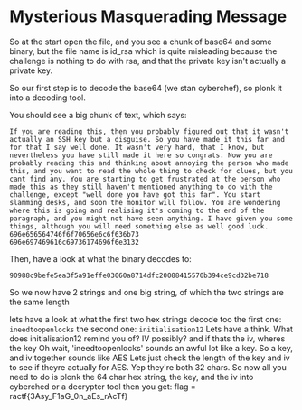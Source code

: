 # Mysterious Masquerading Message

So at the start open the file, and you see a chunk of base64 and some binary, but the file name is id_rsa which is quite misleading because the challenge is nothing to do with rsa, and that the private key isn't actually a private key.

So our first step is to decode the base64 (we stan cyberchef), so plonk it into a decoding tool.

You should see a big chunk of text, which says:

```
If you are reading this, then you probably figured out that it wasn't actually an SSH key but a disguise. So you have made it this far and for that I say well done. It wasn't very hard, that I know, but nevertheless you have still made it here so congrats. Now you are probably reading this and thinking about annoying the person who made this, and you want to read the whole thing to check for clues, but you cant find any. You are starting to get frustrated at the person who made this as they still haven't mentioned anything to do with the challenge, except "well done you have got this far". You start slamming desks, and soon the monitor will follow. You are wondering where this is going and realising it's coming to the end of the paragraph, and you might not have seen anything. I have given you some things, although you will need something else as well good luck.
696e656564746f6f70656e6c6f636b73
696e697469616c69736174696f6e3132
```
Then, have a look at what the binary decodes to:

```90988c9befe5ea3f5a91effe03060a8714dfc20088415570b394ce9cd32be718```

So we now have 2 strings and one big string, of which the two strings are the same length

lets have a look at what the first two hex strings decode too
the first one:
```ineedtoopenlocks```
the second one:
```initialisation12```
Lets have a think. What does initialisation12 remind you of? IV possibly?
and if thats the iv, wheres the key
Oh wait, 'ineedtoopenlocks' sounds an awful lot like a key.
So a key, and iv together sounds like AES
Lets just check the length of the key and iv to see if theyre actually for AES. Yep they're both 32 chars.
So now all you need to do is plonk the 64 char hex string, the key, and the iv into cyberched or a decrypter tool
then you get: flag = ractf{3Asy_F1aG_0n_aEs_rAcTf}

